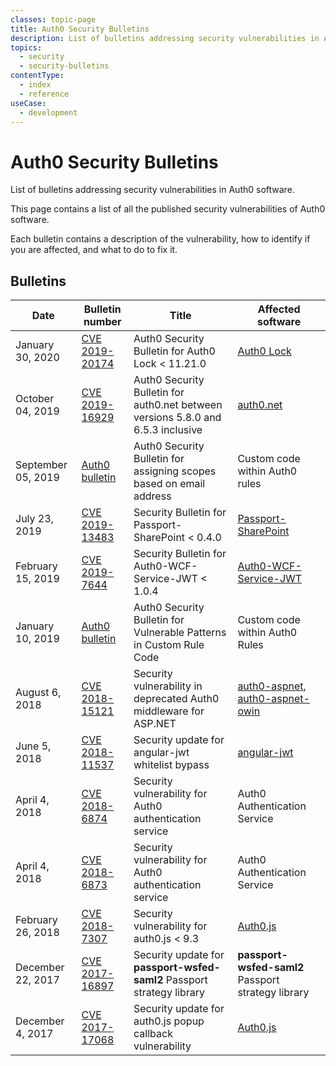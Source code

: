 ```yaml
---
classes: topic-page
title: Auth0 Security Bulletins
description: List of bulletins addressing security vulnerabilities in Auth0 software, with info on how to fix them.
topics:
  - security
  - security-bulletins
contentType:
  - index
  - reference
useCase:
  - development
---
```

<div class="topic-page-header">
  <div data-name="example" class="topic-page-badge"></div>
  <h1>Auth0 Security Bulletins</h1>
  <p>
    List of bulletins addressing security vulnerabilities in Auth0 software.
  </p>
</div>

This page contains a list of all the published security vulnerabilities of Auth0 software.

Each bulletin contains a description of the vulnerability, how to identify if you are affected, and what to do to fix it.

## Bulletins

| **Date** | **Bulletin number** | **Title** | **Affected software** |
|-|-|-|-|
| January 30, 2020 | [CVE 2019-20174](/security/bulletins/cve-2019-20174) | Auth0 Security Bulletin for Auth0 Lock < 11.21.0 | [Auth0 Lock](https://github.com/auth0/lock) |
| October 04, 2019 | [CVE 2019-16929](/security/bulletins/cve-2019-16929) | Auth0 Security Bulletin for auth0.net between versions 5.8.0 and 6.5.3 inclusive | [auth0.net](https://www.nuget.org/packages/Auth0.AuthenticationApi/) |
| September 05, 2019 | [Auth0 bulletin](/security/bulletins/2019-09-05_scopes) | Auth0 Security Bulletin for assigning scopes based on email address | Custom code within Auth0 rules |
| July 23, 2019 | [CVE 2019-13483](/security/bulletins/cve-2019-13483) | Security Bulletin for Passport-SharePoint < 0.4.0 | [Passport-SharePoint](https://github.com/auth0/passport-sharepoint) |
| February 15, 2019 | [CVE 2019-7644](/security/bulletins/cve-2019-7644) | Security Bulletin for Auth0-WCF-Service-JWT < 1.0.4 | [Auth0-WCF-Service-JWT](https://www.nuget.org/packages/Auth0-WCF-Service-JWT/) |
| January 10, 2019 | [Auth0 bulletin](/security/bulletins/2019-01-10_rules) | Auth0 Security Bulletin for Vulnerable Patterns in Custom Rule Code | Custom code within Auth0 Rules |
| August 6, 2018 | [CVE 2018-15121](/security/bulletins/cve-2018-15121) | Security vulnerability in deprecated Auth0 middleware for ASP.NET | [auth0-aspnet](https://github.com/auth0/auth0-aspnet), [auth0-aspnet-owin](https://github.com/auth0/auth0-aspnet-owin) |
| June 5, 2018 | [CVE 2018-11537](/security/bulletins/cve-2018-11537) | Security update for angular-jwt whitelist bypass | [angular-jwt](https://github.com/auth0/angular-jwt) |
| April 4, 2018 | [CVE 2018-6874](/security/bulletins/cve-2018-6874) | Security vulnerability for Auth0 authentication service | Auth0 Authentication Service |
| April 4, 2018 | [CVE 2018-6873](/security/bulletins/cve-2018-6873) | Security vulnerability for Auth0 authentication service | Auth0 Authentication Service |
| February 26, 2018 | [CVE 2018-7307](/security/bulletins/cve-2018-7307) | Security vulnerability for auth0.js < 9.3 | [Auth0.js](/libraries/auth0js) |
| December 22, 2017 | [CVE 2017-16897](/security/bulletins/cve-2017-16897) | Security update for **passport-wsfed-saml2** Passport strategy library | **passport-wsfed-saml2** Passport strategy library |
| December 4, 2017 | [CVE 2017-17068](/security/bulletins/cve-2017-17068) | Security update for auth0.js popup callback vulnerability | [Auth0.js](/libraries/auth0js) |
